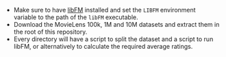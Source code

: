 * Make sure to have [libFM](http://libfm.org/) installed and set the `LIBFM` environment variable to the path of the `libFM` executable.
* Download the MovieLens 100k, 1M and 10M datasets and extract them in the root of this repository.
* Every directory will have a script to split the dataset and a script to run libFM, or alternatively to calculate the required average ratings.
